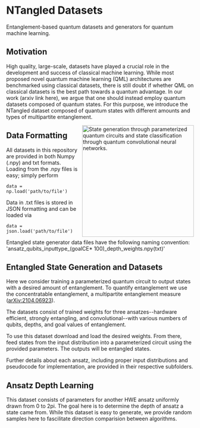 # NTangled Datasets
Entanglement-based quantum datasets and generators for quantum machine learning.

## Motivation
High quality, large-scale, datasets have played a crucial role in the development and success of classical machine learning. While most proposed novel 
quantum machine learning (QML) architectures are benchmarked using classical datasets, 
there is still doubt if whether QML on classical datasets is the best path towards a quantum advantage. In our work (arxiv link here), we argue that one should 
instead employ quantum datasets composed of quantum states. For this purpose, we introduce the NTangled dataset composed of quantum states with 
different amounts and types of multipartite entanglement.

<img src="https://github.com/LSchatzki/QuMEnt_Datasets/blob/9b652b8f2b1724f98a1fdd218a29e12c71271abd/overview.png" align="right" alt="State generation through parameterized quantum circuits and state classification through quantum convolutional neural networks." width="300"/>

## Data Formatting

All datasets in this repository are provided in both Numpy (.npy) and txt formats. Loading from the .npy files is easy; simply perform

`data = np.load('path/to/file')`

Data in .txt files is stored in JSON formatting and can be loaded via

`data = json.load('path/to/file')`

Entangled state generator data files have the following naming convention: 'ansatz_qubits_inputtype_(goalCE\* 100)_depth_weights.npy(txt)'

## Entangled State Generation and Datasets
Here we consider training a parameterized quantum circuit to output states with a desired amount of entanglement. To quantify entanglement we use the concentratable entanglement, a multipartite entanglement measure (<a href="https://arxiv.org/abs/2104.06923">arXiv:2104.06923</a>).

The datasets consist of trained weights for three ansatzes--hardware efficient, strongly entangling, and convolutional--with various numbers of qubits, depths, and goal values of entanglement.

To use this dataset download and load the desired weights. From there, feed states from the input distribution into a parameterized circuit using the provided parameters. The outputs will be entangled states.

Further details about each ansatz, including proper input distributions and pseudocode for implementation, are provided in their respective subfolders.

## Ansatz Depth Learning
This dataset consists of parameters for another HWE ansatz uniformly drawn from 0 to 2pi. The goal here is to determine the depth of ansatz a state came from. While this dataset is easy to generate, we provide random samples here to fascilitate direction comparision between algorithms.
